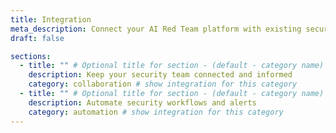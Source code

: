 ```yaml
---
title: Integration
meta_description: Connect your AI Red Team platform with existing security tools and communication channels
draft: false

sections:
  - title: "" # Optional title for section - (default - category name)
    description: Keep your security team connected and informed
    category: collaboration # show integration for this category
  - title: "" # Optional title for section - (default - category name)
    description: Automate security workflows and alerts
    category: automation # show integration for this category
---
```

